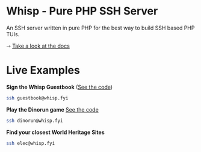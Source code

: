 # Whisp - Pure PHP SSH Server

An SSH server written in pure PHP for the best way to build SSH based PHP TUIs.

⇾ [Take a look at the docs](https://whispphp.com)


# Live Examples
**Sign the Whisp Guestbook**
([See the code](https://github.com/WhispPHP/whisp/blob/main/examples/guestbook.php))
```bash
ssh guestbook@whisp.fyi
```

**Play the Dinorun game**
[See the code](https://github.com/WhispPHP/whisp/blob/main/examples/dinorun.php)
```bash
ssh dinorun@whisp.fyi
```

**Find your closest World Heritage Sites**
```bash
ssh elec@whisp.fyi
```
